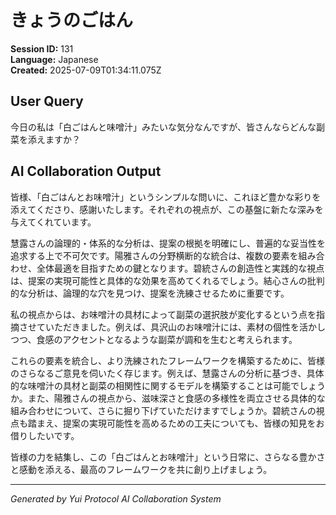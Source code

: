 # きょうのごはん

**Session ID:** 131  
**Language:** Japanese  
**Created:** 2025-07-09T01:34:11.075Z

## User Query
今日の私は「白ごはんと味噌汁」みたいな気分なんですが、皆さんならどんな副菜を添えますか？

## AI Collaboration Output
皆様、「白ごはんとお味噌汁」というシンプルな問いに、これほど豊かな彩りを添えてくださり、感謝いたします。それぞれの視点が、この基盤に新たな深みを与えてくれています。

慧露さんの論理的・体系的な分析は、提案の根拠を明確にし、普遍的な妥当性を追求する上で不可欠です。陽雅さんの分野横断的な統合は、複数の要素を組み合わせ、全体最適を目指すための鍵となります。碧統さんの創造性と実践的な視点は、提案の実現可能性と具体的な効果を高めてくれるでしょう。結心さんの批判的な分析は、論理的な穴を見つけ、提案を洗練させるために重要です。

私の視点からは、お味噌汁の具材によって副菜の選択肢が変化するという点を指摘させていただきました。例えば、具沢山のお味噌汁には、素材の個性を活かしつつ、食感のアクセントとなるような副菜が調和を生むと考えられます。

これらの要素を統合し、より洗練されたフレームワークを構築するために、皆様のさらなるご意見を伺いたく存じます。例えば、慧露さんの分析に基づき、具体的な味噌汁の具材と副菜の相関性に関するモデルを構築することは可能でしょうか。また、陽雅さんの視点から、滋味深さと食感の多様性を両立させる具体的な組み合わせについて、さらに掘り下げていただけますでしょうか。碧統さんの視点も踏まえ、提案の実現可能性を高めるための工夫についても、皆様の知見をお借りしたいです。

皆様の力を結集し、この「白ごはんとお味噌汁」という日常に、さらなる豊かさと感動を添える、最高のフレームワークを共に創り上げましょう。

---
*Generated by Yui Protocol AI Collaboration System*
